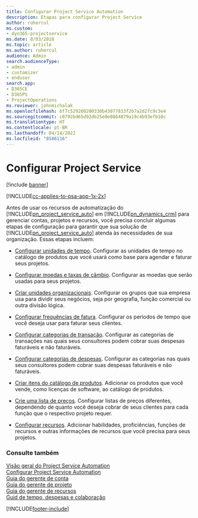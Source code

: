 ```yaml
---
title: Configurar Project Service Automation
description: Etapas para configurar Project Service
author: ruhercul
ms.custom:
- dyn365-projectservice
ms.date: 8/03/2018
ms.topic: article
ms.author: ruhercul
audience: Admin
search.audienceType:
- admin
- customizer
- enduser
search.app:
- D365CE
- D365PS
- ProjectOperations
ms.reviewer: johnmichalak
ms.openlocfilehash: bf7c529260200330b43077833f2b7a2d2fc9c3e4
ms.sourcegitcommit: c0792bd65d92db25e0e8864879a19c4b93efb10c
ms.translationtype: HT
ms.contentlocale: pt-BR
ms.lasthandoff: 04/14/2022
ms.locfileid: "8586116"
---
```

# <a name="configure-project-service"></a>Configurar Project Service

[!include [banner](../includes/psa-now-project-operations.md)]

[!INCLUDE[cc-applies-to-psa-app-1x-2x](../includes/cc-applies-to-psa-app-1x-2x.md)]

Antes de usar os recursos de automatização do [!INCLUDE[pn_project_service_auto](../includes/pn-project-service-auto.md)] em [!INCLUDE[pn_dynamics_crm](../includes/pn-dynamics-crm.md)] para gerenciar contas, projetos e recursos, você precisa concluir algumas etapas de configuração para garantir que sua solução de [!INCLUDE[pn_project_service_auto](../includes/pn-project-service-auto.md)] atenda às necessidades de sua organização. Essas etapas incluem:  
  
-   [Configurar unidades de tempo](../psa/set-up-time-units.md). Configurar as unidades de tempo no catálogo de produtos que você usará como base para agendar e faturar seus projetos.  
  
-   [Configurar moedas e taxas de câmbio](../psa/set-up-currencies-exchange-rates.md). Configurar as moedas que serão usadas para seus projetos.  
  
-   [Criar unidades organizacionais](../psa/create-organizational-units.md). Configurar os grupos que sua empresa usa para dividir seus negócios, seja por geografia, função comercial ou outra divisão lógica.  
  
-   [Configurar frequências de fatura](../psa/set-up-invoice-frequencies.md). Configurar os períodos de tempo que você deseja usar para faturar seus clientes.  
  
-   [Configurar categorias de transação](../psa/configure-transaction-categories.md). Configurar as categorias de transações nas quais seus consultores podem cobrar suas despesas faturáveis e não faturáveis.  
  
-   [Configurar categorias de despesas](../psa/configure-expense-categories.md). Configurar as categorias nas quais seus consultores podem cobrar suas despesas faturáveis e não faturáveis.  
  
-   [Criar itens do catálogo de produtos](../psa/create-product-catalog-items.md). Adicionar os produtos que você vende, como licenças de software, ao catálogo de produtos.  
  
-   [Crie uma lista de preços](../psa/create-price-list.md). Configurar listas de preços diferentes, dependendo de quanto você deseja cobrar de seus clientes para cada função que o respectivo projeto requer.  
  
-   [Configurar recursos](../psa/set-up-resources.md). Adicionar habilidades, proficiências, funções de recursos e outras informações de recursos que você precisa para seus projetos.  
  
### <a name="see-also"></a>Consulte também  
 [Visão geral do Project Service Automation](../psa/overview.md)   
 [Configurar Project Service Automation](../psa/configure.md)   
 [Guia do gerente de conta](../psa/account-manager-guide.md)   
 [Guia do gerente de projeto](../psa/project-manager-guide.md)   
 [Guia do gerente de recursos](../psa/resource-manager-guide.md)   
 [Guid de tempo, despesas e colaboração](../psa/time-expense-collaboration-guide.md)


[!INCLUDE[footer-include](../includes/footer-banner.md)]
